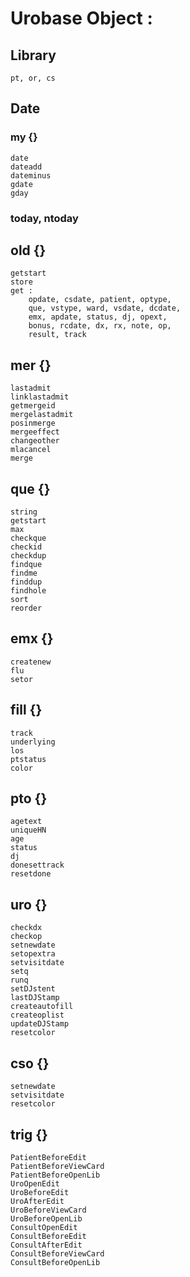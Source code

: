 # Urobase Object :
## Library
	pt, or, cs
## Date
### my {}​
	date
	dateadd
	dateminus
	gdate
	gday
### today, ntoday
## old {}​
	getstart
	store
	get :
		opdate, csdate, patient, optype, 
		que, vstype, ward, vsdate, dcdate, 
		emx, apdate, status, dj, opext, 
		bonus, rcdate, dx, rx, note, op, 
		result, track
## mer {}​
	lastadmit
	linklastadmit
	getmergeid
	mergelastadmit
	posinmerge
	mergeeffect
	changeother
	mlacancel
	merge
## que {}​
	string
	getstart
	max
	checkque
	checkid
	checkdup
	findque
	findme
	finddup
	findhole
	sort
	reorder
## emx {}​
	createnew
	flu
	setor
## fill {}​
	track
	underlying
	los
	ptstatus
	color
## pto {}​
	agetext
	uniqueHN
	age
	status
	dj
	donesettrack
	resetdone
## uro {}​
	checkdx
	checkop
	setnewdate
	setopextra
	setvisitdate
	setq
	runq
	setDJstent
	lastDJStamp
	createautofill
	createoplist
	updateDJStamp
	resetcolor
## cso {}​
	setnewdate
	setvisitdate
	resetcolor
## trig {}​
	PatientBeforeEdit
	PatientBeforeViewCard 
	PatientBeforeOpenLib
	UroOpenEdit
	UroBeforeEdit
	UroAfterEdit
	UroBeforeViewCard
	UroBeforeOpenLib
	ConsultOpenEdit
	ConsultBeforeEdit
	ConsultAfterEdit
	ConsultBeforeViewCard 
	ConsultBeforeOpenLib

